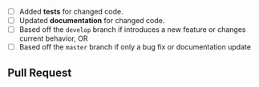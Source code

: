 <!--
  Hi there! Thank you for submitting a pull request.

  Before you submit this; let's make sure of a few things.
  This is just a reminder about the most common mistakes.
  Please make sure you tick all *appropriate* boxes.
  If not, please try and fulfill these first.

  Also, please read our [contribution guide](https://poetry.eustace.io/docs/contributing) at least once, it will save you unnecessary review cycles!
-->

<!-- Checked checkbox should look like this: [x] -->
- [ ] Added **tests** for changed code.
- [ ] Updated **documentation** for changed code.
- [ ] Based off the `develop` branch if introduces a new feature or changes current behavior, OR
- [ ] Based off the `master` branch if only a bug fix or documentation update

<!--
  If you have *any* questions to *any* of the points above, just **submit and ask**!
  This checklist is here to *help* you, not to deter you from contributing!
-->

## Pull Request
<!-- Now feel free to write your PR, but please be descriptive! Thanks again 🙌 ❤️ -->
